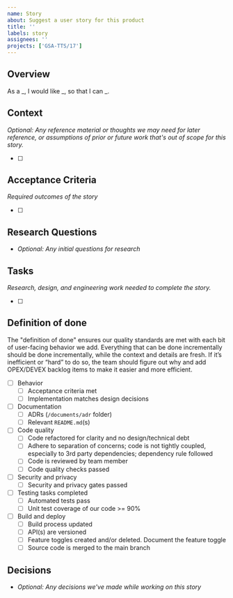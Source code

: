 ```yaml
---
name: Story
about: Suggest a user story for this product
title: ''
labels: story
assignees: ''
projects: ['GSA-TTS/17']
---
```


## Overview

As a _, I would like _, so that I can _.

## Context

*Optional: Any reference material or thoughts we may need for later reference, or assumptions of prior or future work that's out of scope for this story.*

- [ ]

## Acceptance Criteria

*Required outcomes of the story*

- [ ]

## Research Questions

- *Optional: Any initial questions for research*

## Tasks

*Research, design, and engineering work needed to complete the story.*

- [ ]

## Definition of done

The "definition of done" ensures our quality standards are met with each bit of user-facing behavior we add. Everything that can be done incrementally should be done incrementally, while the context and details are fresh. If it’s inefficient or “hard” to do so, the team should figure out why and add OPEX/DEVEX backlog items to make it easier and more efficient.

- [ ] Behavior
  - [ ] Acceptance criteria met
  - [ ] Implementation matches design decisions
- [ ] Documentation
  - [ ] ADRs (`/documents/adr` folder)
  - [ ] Relevant `README.md`(s)
- [ ] Code quality
  - [ ] Code refactored for clarity and no design/technical debt
  - [ ] Adhere to separation of concerns; code is not tightly coupled, especially to 3rd party dependencies; dependency rule followed
  - [ ] Code is reviewed by team member
  - [ ] Code quality checks passed
- [ ] Security and privacy
  - [ ] Security and privacy gates passed
- [ ] Testing tasks completed
  - [ ] Automated tests pass
  - [ ] Unit test coverage of our code >= 90%
- [ ] Build and deploy
  - [ ] Build process updated
  - [ ] API(s) are versioned
  - [ ] Feature toggles created and/or deleted. Document the feature toggle
  - [ ] Source code is merged to the main branch

## Decisions

- *Optional: Any decisions we've made while working on this story*
